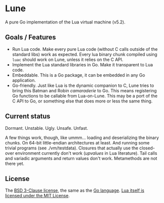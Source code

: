 # Lune

A pure Go implementation of the Lua virtual machine (v5.2).

## Goals / Features

* Run Lua code. Make every pure Lua code (without C calls outside of the standard libs) work as expected. Every lua binary chunk compiled using `luac` should work on Lune, unless it relies on the C API.
* Implement the Lua standard libraries in Go. Make it transparent to Lua code.
* Embeddable. This is a Go package, it can be embedded in any Go application.
* Go-friendly. Just like Lua is the dynamic companion to C, Lune tries to bring this Batman and Robin *camaraderie* to Go. This means registering Go functions to be callable from Lua-on-Lune. This may be a port of the C API to Go, or something else that does more or less the same thing.

## Current status

Dormant. Unstable. Ugly. Unsafe. Unfast.

A few things work, though, like ummm... loading and deserializing the binary chunks. On 64-bit little-endian architectures at least. And running some trivial programs (see ./vm/testdata). Closures that actually use the closed-over environment currently don't work (*upvalues* in Lua literature). Tail calls and variadic arguments and return values don't work. Metamethods are not there yet.

## License

The [BSD 3-Clause license][bsd3], the same as the [Go language][golic]. [Lua itself is licensed under the MIT License][lua].

[lua]: http://www.lua.org/license.html
[golic]: http://golang.org/LICENSE
[bsd3]: http://opensource.org/licenses/BSD-3-Clause
